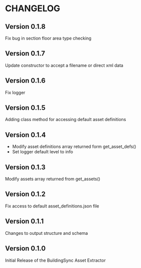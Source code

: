 # CHANGELOG

## Version 0.1.8

Fix bug in section floor area type checking

## Version 0.1.7

Update constructor to accept a filename or direct xml data

## Version 0.1.6

Fix logger

## Version 0.1.5

Adding class method for accessing default asset definitions

## Version 0.1.4

- Modify asset definitions array returned form get_asset_defs()
- Set logger default level to info

## Version 0.1.3

Modify assets array returned from get_assets()

## Version 0.1.2

Fix access to default asset_definitions.json file

## Version 0.1.1

Changes to output structure and schema

## Version 0.1.0

Initial Release of the BuildingSync Asset Extractor
